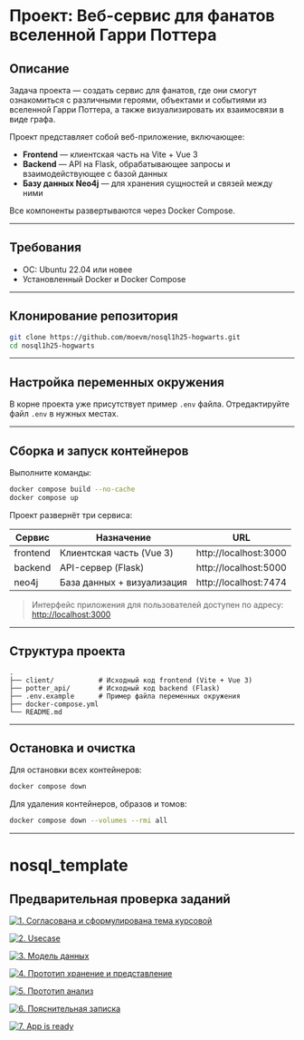  # Проект: Веб-сервис для фанатов вселенной Гарри Поттера
## Описание

Задача проекта — создать сервис для фанатов, где они смогут ознакомиться с различными героями, объектами и событиями из вселенной Гарри Поттера, а также визуализировать их взаимосвязи в виде графа.

Проект представляет собой веб-приложение, включающее:

- **Frontend** — клиентская часть на Vite + Vue 3
- **Backend** — API на Flask, обрабатывающее запросы и взаимодействующее с базой данных
- **Базу данных Neo4j** — для хранения сущностей и связей между ними

Все компоненты развертываются через Docker Compose.

---

## Требования

- ОС: Ubuntu 22.04 или новее
- Установленный Docker и Docker Compose

---

## Клонирование репозитория

```bash
git clone https://github.com/moevm/nosql1h25-hogwarts.git
cd nosql1h25-hogwarts
```

---

## Настройка переменных окружения

В корне проекта уже присутствует пример `.env` файла.
Отредактируйте файл `.env` в нужных местах.

---

## Сборка и запуск контейнеров

Выполните команды:

```bash
docker compose build --no-cache
docker compose up
```

Проект развернёт три сервиса:

| Сервис    | Назначение                  | URL                       |
|-----------|-----------------------------|---------------------------|
| frontend  | Клиентская часть (Vue 3)    | http://localhost:3000     |
| backend   | API-сервер (Flask)          | http://localhost:5000     |
| neo4j     | База данных + визуализация  | http://localhost:7474     |

> Интерфейс приложения для пользователей доступен по адресу: [http://localhost:3000](http://localhost:3000)
---

## Структура проекта

```
.
├── client/           # Исходный код frontend (Vite + Vue 3)
├── potter_api/       # Исходный код backend (Flask)
├── .env.example      # Пример файла переменных окружения
├── docker-compose.yml
└── README.md
```

---

## Остановка и очистка

Для остановки всех контейнеров:

```bash
docker compose down
```

Для удаления контейнеров, образов и томов:

```bash
docker compose down --volumes --rmi all
```

---


# nosql_template


## Предварительная проверка заданий

<a href=" ./../../../actions/workflows/1_helloworld.yml" >![1. Согласована и сформулирована тема курсовой]( ./../../actions/workflows/1_helloworld.yml/badge.svg)</a>

<a href=" ./../../../actions/workflows/2_usecase.yml" >![2. Usecase]( ./../../actions/workflows/2_usecase.yml/badge.svg)</a>

<a href=" ./../../../actions/workflows/3_data_model.yml" >![3. Модель данных]( ./../../actions/workflows/3_data_model.yml/badge.svg)</a>

<a href=" ./../../../actions/workflows/4_prototype_store_and_view.yml" >![4. Прототип хранение и представление]( ./../../actions/workflows/4_prototype_store_and_view.yml/badge.svg)</a>

<a href=" ./../../../actions/workflows/5_prototype_analysis.yml" >![5. Прототип анализ]( ./../../actions/workflows/5_prototype_analysis.yml/badge.svg)</a> 

<a href=" ./../../../actions/workflows/6_report.yml" >![6. Пояснительная записка]( ./../../actions/workflows/6_report.yml/badge.svg)</a>

<a href=" ./../../../actions/workflows/7_app_is_ready.yml" >![7. App is ready]( ./../../actions/workflows/7_app_is_ready.yml/badge.svg)</a>
